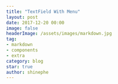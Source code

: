 ```yaml
---
title: "TextField With Menu"
layout: post
date: 2017-12-20 00:00
image: false
headerImage: /assets/images/markdown.jpg
tag:
- markdown
- components
- extra
category: blog
star: true
author: shinephe
---
```

